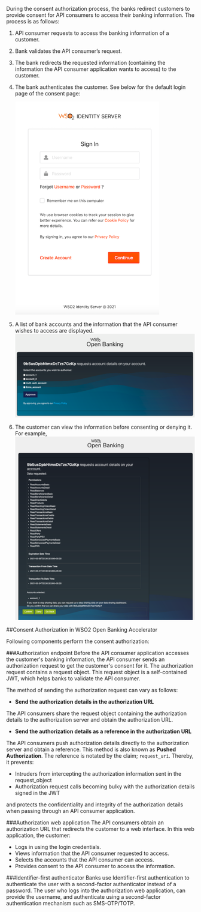 During the consent authorization process, the banks redirect customers to provide consent for API consumers to access 
their banking information. The process is as follows:

1. API consumer requests to access the banking information of a customer.
2. Bank validates the API consumer’s request.
3. The bank redirects the requested information (containing the information the API consumer application wants to access)
to the customer.
4. The bank authenticates the customer. See below for the default login page of the consent page:
 
    ![login-consent-page](../assets/img/develop/customizing-consent-page/login-of-consent-page.png)
    
5. A list of bank accounts and the information that the API consumer wishes to access are displayed.
    ![select accounts](../assets/img/learn/consent-manager/consent-page-select-accounts.png)  
    
6. The customer can view the information before consenting or denying it. For example,
    ![grant consent](../assets/img/learn/consent-manager/consent-page-confirm.png) 
 
##Consent Authorization in WSO2 Open Banking Accelerator

Following components perform the consent authorization:

###Authorization endpoint
Before the API consumer application accesses the customer's banking information, the API consumer sends an authorization 
request to get the customer's consent for it. The authorization request contains a request object. This request object is 
a self-contained JWT, which helps banks to validate the API consumer.

The method of sending the authorization request can vary as follows:

- **Send the authorization details in the authorization URL**

The API consumers share the request object containing the authorization details to the authorization server and obtain the 
authorization URL.

- **Send the authorization details as a reference in the authorization URL**

The API consumers push authorization details directly to the authorization server and obtain a reference. This method is also 
known as **Pushed Authorization**. The reference is notated by the claim; `request_uri`. Thereby, it prevents:
                                                                                         
- Intruders from intercepting the authorization information sent in the request_object
- Authorization request calls becoming bulky with the authorization details signed in the JWT

and protects the confidentiality and integrity of the authorization details when passing through an API consumer application.

###Authorization web application 
The API consumers obtain an authorization URL that redirects the customer to a web interface. In this web application, the customer:

- Logs in using the login credentials. 
- Views information that the API consumer requested to access.
- Selects the accounts that the API consumer can access.
- Provides consent to the API consumer to access the information.

###Identifier-first authenticator
Banks use Identifier-first authentication to authenticate the user with a second-factor authenticator instead of a password. 
The user who logs into the authorization web application, can provide the username, and authenticate using a second-factor 
authentication mechanism such as SMS-OTP/TOTP. 
